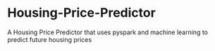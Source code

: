 # Housing-Price-Predictor
A Housing Price Predictor that uses pyspark and machine learning to predict future housing prices
